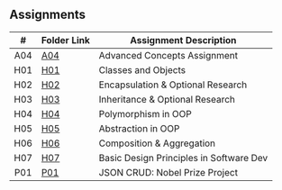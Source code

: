 ## Assignments

|  #  | Folder Link | Assignment Description                      |
| :-: | ----------- | ------------------------------------------- |
| A04 | [A04](./A04) | Advanced Concepts Assignment                |
| H01 | [H01](./H01) | Classes and Objects                         |
| H02 | [H02](./H02) | Encapsulation & Optional Research           |
| H03 | [H03](./H03) | Inheritance & Optional Research             |
| H04 | [H04](./H04) | Polymorphism in OOP                         |
| H05 | [H05](./H05) | Abstraction in OOP                          |
| H06 | [H06](./H06) | Composition & Aggregation                   |
| H07 | [H07](./H07) | Basic Design Principles in Software Dev     |
| P01 | [P01](./P01) | JSON CRUD: Nobel Prize Project              |
